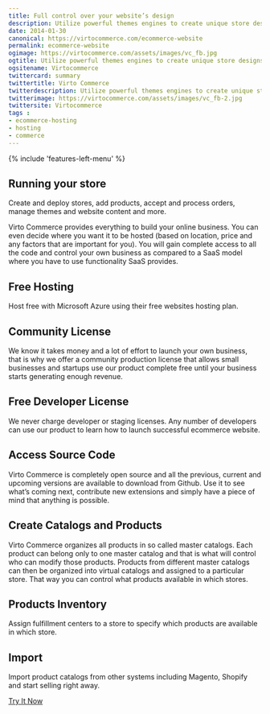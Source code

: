 ```yaml
---
title: Full control over your website’s design
description: Utilize powerful themes engines to create unique store designs.
date: 2014-01-30
canonical: https://virtocommerce.com/ecommerce-website
permalink: ecommerce-website
ogimage: https://virtocommerce.com/assets/images/vc_fb.jpg
ogtitle: Utilize powerful themes engines to create unique store designs
ogsitename: Virtocommerce
twittercard: summary
twittertitle: Virto Commerce
twitterdescription: Utilize powerful themes engines to create unique store designs
twitterimage: https://virtocommerce.com/assets/images/vc_fb-2.jpg
twittersite: Virtocommerce
tags : 
- ecommerce-hosting
- hosting
- commerce
---
```


<article role="main" class="main">
	<div class="business-features clearfix __responsive">
		{% include 'features-left-menu' %}
		<div class="business-cnt">
			<div class="head __search">
				<h1 class="title">Running your store</h1>
			</div>
			<p class="text">Create and deploy stores, add products, accept and process orders, manage themes and website content and more.</p>
			<p class="text">Virto Commerce provides everything to build your online business. You can even decide where you want it to be hosted (based on location, price and any factors that are important for you). You will gain complete access to all the code and control your own business as compared to a SaaS model where you have to use functionality SaaS provides.</p>
			<h2 class="sub-title">Free Hosting</h2>
			<p class="text">Host free with Microsoft Azure using their free websites hosting plan.</p>
			<h2 class="sub-title">Community License</h2>
			<p class="text">We know it takes money and a lot of effort to launch your own business, that is why we offer a community production license that allows small businesses and startups use our product complete free until your business starts generating enough revenue.</p>
			<h2 class="sub-title">Free Developer License</h2>
			<p class="text">We never charge developer or staging licenses. Any number of developers can use our product to learn how to launch successful ecommerce website.</p>
			<h2 class="sub-title">Access Source Code</h2>
			<p class="text">Virto Commerce is completely open source and all the previous, current and upcoming versions are available to download from Github. Use it to see what’s coming next, contribute new extensions and simply have a piece of mind that anything is possible.</p>
			<h2 class="sub-title">Create Catalogs and Products</h2>
			<p class="text">Virto Commerce organizes all products in so called master catalogs. Each product can belong only to one master catalog and that is what will control who can modify those products. Products from different master catalogs can then be organized into virtual catalogs and assigned to a particular store. That way you can control what products available in which stores.</p>
			<h2 class="sub-title">Products Inventory</h2>
			<p class="text">Assign fulfillment centers to a store to specify which products are available in which store.</p>
			<h2 class="sub-title">Import</h2>
			<p class="text">Import product catalogs from other systems including Magento, Shopify and start selling right away.</p>
			<div class="buttons columns">
			<div class="column">
			<a class="button fill" href="/try-now">Try It Now</a>
			</div>
			</div>
		</div>
	</div>
</article>
